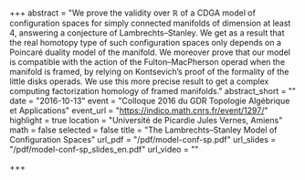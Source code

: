 +++
abstract = "We prove the validity over ℝ of a CDGA model of configuration spaces for simply connected manifolds of dimension at least 4, answering a conjecture of Lambrechts–Stanley. We get as a result that the real homotopy type of such configuration spaces only depends on a Poincaré duality model of the manifold. We moreover prove that our model is compatible with the action of the Fulton–MacPherson operad when the manifold is framed, by relying on Kontsevich’s proof of the formality of the little disks operads. We use this more precise result to get a complex computing factorization homology of framed manifolds."
abstract_short = ""
date = "2016-10-13"
event = "Colloque 2016 du GDR Topologie Algébrique et Applications"
event_url = "https://indico.math.cnrs.fr/event/1297/"
highlight = true
location = "Université de Picardie Jules Vernes, Amiens"
math = false
selected = false
title = "The Lambrechts–Stanley Model of Configuration Spaces"
url_pdf = "/pdf/model-conf-sp.pdf"
url_slides = "/pdf/model-conf-sp_slides_en.pdf"
url_video = ""

+++
